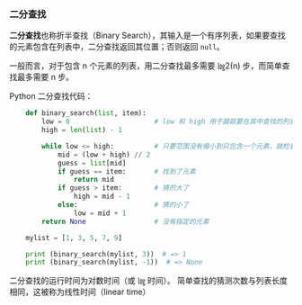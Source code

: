 ### 二分查找
**二分查找**也称折半查找（Binary Search），其输入是一个有序列表，如果要查找的元素包含在列表中，二分查找返回其位置；否则返回 `null`。

一般而言，对于包含 n 个元素的列表，用二分查找最多需要 ㏒2(n) 步，而简单查找最多需要 n 步。

Python 二分查找代码：
```python
    def binary_search(list, item):
        low = 0                     # low 和 high 用于跟踪要在其中查找的列表部分
        high = len(list) - 1

        while low <= high:          # 只要范围没有缩小到只包含一个元素，就检查中间的元素
            mid = (low + high) // 2
            guess = list[mid]
            if guess == item:       # 找到了元素
                return mid
            if guess > item:        # 猜的大了
                high = mid - 1
            else:                   # 猜的小了
                low = mid + 1       
        return None                 # 没有指定的元素

    mylist = [1, 3, 5, 7, 9]

    print (binary_search(mylist, 3))  # => 1
    print (binary_search(mylist, -1))  # => None
```

二分查找的运行时间为对数时间（或 ㏒ 时间）。
简单查找的猜测次数与列表长度相同，这被称为线性时间（linear time）
